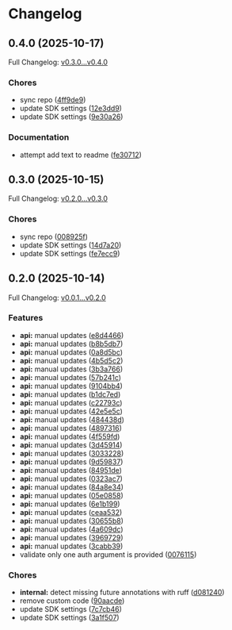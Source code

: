 # Changelog

## 0.4.0 (2025-10-17)

Full Changelog: [v0.3.0...v0.4.0](https://github.com/alzheltkovskiy-hubspot/hubspot-sdk-python/compare/v0.3.0...v0.4.0)

### Chores

* sync repo ([4ff9de9](https://github.com/alzheltkovskiy-hubspot/hubspot-sdk-python/commit/4ff9de9419b01a8e0a4dbc11f9106eaf33c778ff))
* update SDK settings ([12e3dd9](https://github.com/alzheltkovskiy-hubspot/hubspot-sdk-python/commit/12e3dd9d970247f113fe9fb10495b83d1b8f329b))
* update SDK settings ([9e30a26](https://github.com/alzheltkovskiy-hubspot/hubspot-sdk-python/commit/9e30a2675a1dd04396531a4e69d2c98a29ebb0de))


### Documentation

* attempt add text to readme ([fe30712](https://github.com/alzheltkovskiy-hubspot/hubspot-sdk-python/commit/fe30712b83ea5ebc228f1a591c18b82bb8673e4a))

## 0.3.0 (2025-10-15)

Full Changelog: [v0.2.0...v0.3.0](https://github.com/alzheltkovskiy-hubspot/hubspot-sdk-python/compare/v0.2.0...v0.3.0)

### Chores

* sync repo ([008925f](https://github.com/alzheltkovskiy-hubspot/hubspot-sdk-python/commit/008925fc9326b107f2b9ace7c14e69c8242cb01f))
* update SDK settings ([14d7a20](https://github.com/alzheltkovskiy-hubspot/hubspot-sdk-python/commit/14d7a20e2a52cfb063b74f5ca1f2da8ec372d360))
* update SDK settings ([fe7ecc9](https://github.com/alzheltkovskiy-hubspot/hubspot-sdk-python/commit/fe7ecc9a9084ebb3bf5bd22cbb1af76fe1e5ba7b))

## 0.2.0 (2025-10-14)

Full Changelog: [v0.0.1...v0.2.0](https://github.com/alzheltkovskiy-hubspot/hubspot-sdk-python/compare/v0.0.1...v0.2.0)

### Features

* **api:** manual updates ([e8d4466](https://github.com/alzheltkovskiy-hubspot/hubspot-sdk-python/commit/e8d44662c29a42a88e23dc497d4648c277816500))
* **api:** manual updates ([b8b5db7](https://github.com/alzheltkovskiy-hubspot/hubspot-sdk-python/commit/b8b5db7fb7b514865c7b1b549e54bd2ddb3abbb7))
* **api:** manual updates ([0a8d5bc](https://github.com/alzheltkovskiy-hubspot/hubspot-sdk-python/commit/0a8d5bc513cec8dcdd4d152cc45d8b3978ba69e3))
* **api:** manual updates ([4b5d5c2](https://github.com/alzheltkovskiy-hubspot/hubspot-sdk-python/commit/4b5d5c2d7c54cfcd6d169294731a24f4a18a78b6))
* **api:** manual updates ([3b3a766](https://github.com/alzheltkovskiy-hubspot/hubspot-sdk-python/commit/3b3a766e4509bc9363d2664bd50615b4fecf3aea))
* **api:** manual updates ([57b241c](https://github.com/alzheltkovskiy-hubspot/hubspot-sdk-python/commit/57b241cf8e1d19ad159b19c6a10d345aba4bb2d2))
* **api:** manual updates ([9104bb4](https://github.com/alzheltkovskiy-hubspot/hubspot-sdk-python/commit/9104bb4b260122bb968f0716ebf41f3084650424))
* **api:** manual updates ([b1dc7ed](https://github.com/alzheltkovskiy-hubspot/hubspot-sdk-python/commit/b1dc7edea5cefd85f8905d4590a2ad4fe6f027b5))
* **api:** manual updates ([c22793c](https://github.com/alzheltkovskiy-hubspot/hubspot-sdk-python/commit/c22793cc46a14262ff28b7c1198051f233c04044))
* **api:** manual updates ([42e5e5c](https://github.com/alzheltkovskiy-hubspot/hubspot-sdk-python/commit/42e5e5cb6cacfc8f00d314e625dc5f8d37d02441))
* **api:** manual updates ([484438d](https://github.com/alzheltkovskiy-hubspot/hubspot-sdk-python/commit/484438d7eb5aad2556a7ff79e0b6fb5cf299dd35))
* **api:** manual updates ([4897316](https://github.com/alzheltkovskiy-hubspot/hubspot-sdk-python/commit/4897316c365da980e4a8878f8e318d554e6249a5))
* **api:** manual updates ([4f559fd](https://github.com/alzheltkovskiy-hubspot/hubspot-sdk-python/commit/4f559fd07e461db0387f42e9f2ff6853dd7c0f3e))
* **api:** manual updates ([3d45914](https://github.com/alzheltkovskiy-hubspot/hubspot-sdk-python/commit/3d459143afee86656e77f40f70d70045dd90f2a6))
* **api:** manual updates ([3033228](https://github.com/alzheltkovskiy-hubspot/hubspot-sdk-python/commit/303322897756a33394fa13a3989b3a2543df4f79))
* **api:** manual updates ([9d59837](https://github.com/alzheltkovskiy-hubspot/hubspot-sdk-python/commit/9d59837a7756261b7c181f22c0b01a3802cd29a1))
* **api:** manual updates ([84951de](https://github.com/alzheltkovskiy-hubspot/hubspot-sdk-python/commit/84951def7eeb65ac763dffd196299fcc38fd2569))
* **api:** manual updates ([0323ac7](https://github.com/alzheltkovskiy-hubspot/hubspot-sdk-python/commit/0323ac76f5b3eb2bdc4bebecbcd5885907d847fc))
* **api:** manual updates ([84a8e34](https://github.com/alzheltkovskiy-hubspot/hubspot-sdk-python/commit/84a8e34ff296ad2ad46dd691623e1966039365b9))
* **api:** manual updates ([05e0858](https://github.com/alzheltkovskiy-hubspot/hubspot-sdk-python/commit/05e0858d369002fb39ca41aeed672818af39b946))
* **api:** manual updates ([6e1b199](https://github.com/alzheltkovskiy-hubspot/hubspot-sdk-python/commit/6e1b19930983184ae08fbdee376ed8efd07cc8be))
* **api:** manual updates ([ceaa532](https://github.com/alzheltkovskiy-hubspot/hubspot-sdk-python/commit/ceaa5329d7e32372e278bdac1d73030be8f172d4))
* **api:** manual updates ([30655b8](https://github.com/alzheltkovskiy-hubspot/hubspot-sdk-python/commit/30655b87ac4f0137c9ab83698be81a9149a3f297))
* **api:** manual updates ([4a609dc](https://github.com/alzheltkovskiy-hubspot/hubspot-sdk-python/commit/4a609dccf8dc657548efd175618f543ca82b12da))
* **api:** manual updates ([3969729](https://github.com/alzheltkovskiy-hubspot/hubspot-sdk-python/commit/396972945f50f61c0b6a40d70fe6678167e91e71))
* **api:** manual updates ([3cabb39](https://github.com/alzheltkovskiy-hubspot/hubspot-sdk-python/commit/3cabb3962014cf21637748c8ddeadf0292313efc))
* validate only one auth argument is provided ([0076115](https://github.com/alzheltkovskiy-hubspot/hubspot-sdk-python/commit/00761152c8b36465d57033f92ef641f34d4b7ed2))


### Chores

* **internal:** detect missing future annotations with ruff ([d081240](https://github.com/alzheltkovskiy-hubspot/hubspot-sdk-python/commit/d081240d9659a63e5f47a104cea17ab2518c0a58))
* remove custom code ([90aacde](https://github.com/alzheltkovskiy-hubspot/hubspot-sdk-python/commit/90aacde1159d3a9e4b23f8dd69149c8b405895d3))
* update SDK settings ([7c7cb46](https://github.com/alzheltkovskiy-hubspot/hubspot-sdk-python/commit/7c7cb46581fd7f791eda9955703886b0c5b07a27))
* update SDK settings ([3a1f507](https://github.com/alzheltkovskiy-hubspot/hubspot-sdk-python/commit/3a1f507a4a36945fce28719e54c7cd626f217641))
